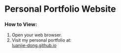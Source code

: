 # Personal Portfolio Website

### How to View:
1. Open your web browser.
2. Visit my personal portfolio at:  
   [luanjie-dong.github.io](https://luanjie-dong.github.io/)
